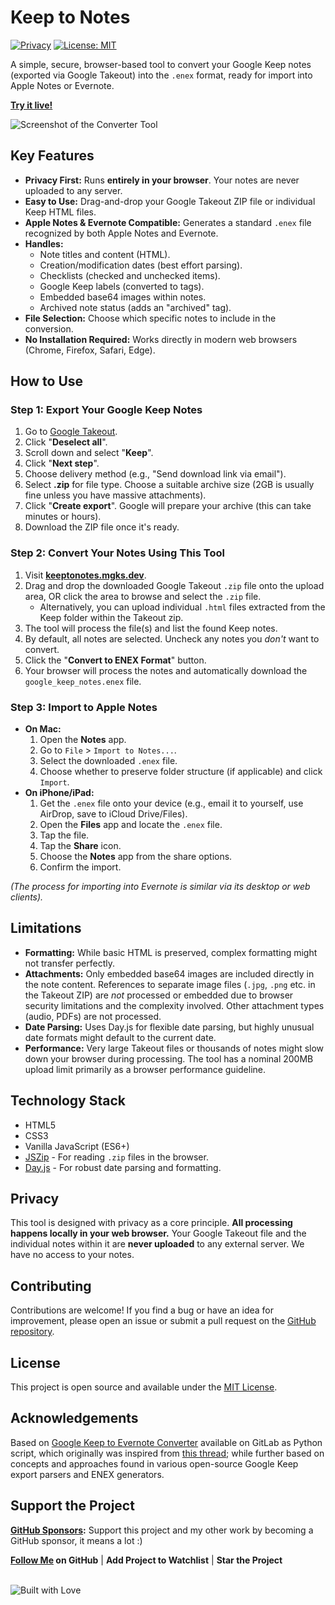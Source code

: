  # Keep to Notes

[![Privacy](https://img.shields.io/badge/Privacy-Client--Side%20Only-brightgreen)](https://keeptonotes.mgks.dev/)
[![License: MIT](https://img.shields.io/badge/License-MIT-blue.svg)](LICENSE)

A simple, secure, browser-based tool to convert your Google Keep notes (exported via Google Takeout) into the `.enex` format, ready for import into Apple Notes or Evernote.

**[Try it live!](https://keeptonotes.mgks.dev/)**

![Screenshot of the Converter Tool](assets/screenshot.jpg)

## Key Features

*   **Privacy First:** Runs **entirely in your browser**. Your notes are never uploaded to any server.
*   **Easy to Use:** Drag-and-drop your Google Takeout ZIP file or individual Keep HTML files.
*   **Apple Notes & Evernote Compatible:** Generates a standard `.enex` file recognized by both Apple Notes and Evernote.
*   **Handles:**
    *   Note titles and content (HTML).
    *   Creation/modification dates (best effort parsing).
    *   Checklists (checked and unchecked items).
    *   Google Keep labels (converted to tags).
    *   Embedded base64 images within notes.
    *   Archived note status (adds an "archived" tag).
*   **File Selection:** Choose which specific notes to include in the conversion.
*   **No Installation Required:** Works directly in modern web browsers (Chrome, Firefox, Safari, Edge).

## How to Use

### Step 1: Export Your Google Keep Notes

1.  Go to [Google Takeout](https://takeout.google.com/).
2.  Click "**Deselect all**".
3.  Scroll down and select "**Keep**".
4.  Click "**Next step**".
5.  Choose delivery method (e.g., "Send download link via email").
6.  Select **.zip** for file type. Choose a suitable archive size (2GB is usually fine unless you have massive attachments).
7.  Click "**Create export**". Google will prepare your archive (this can take minutes or hours).
8.  Download the ZIP file once it's ready.

### Step 2: Convert Your Notes Using This Tool

1.  Visit **[keeptonotes.mgks.dev](https://keeptonotes.mgks.dev/)**.
2.  Drag and drop the downloaded Google Takeout `.zip` file onto the upload area, OR click the area to browse and select the `.zip` file.
    *   Alternatively, you can upload individual `.html` files extracted from the Keep folder within the Takeout zip.
3.  The tool will process the file(s) and list the found Keep notes.
4.  By default, all notes are selected. Uncheck any notes you *don't* want to convert.
5.  Click the "**Convert to ENEX Format**" button.
6.  Your browser will process the notes and automatically download the `google_keep_notes.enex` file.

### Step 3: Import to Apple Notes

*   **On Mac:**
    1.  Open the **Notes** app.
    2.  Go to `File` > `Import to Notes...`.
    3.  Select the downloaded `.enex` file.
    4.  Choose whether to preserve folder structure (if applicable) and click `Import`.
*   **On iPhone/iPad:**
    1.  Get the `.enex` file onto your device (e.g., email it to yourself, use AirDrop, save to iCloud Drive/Files).
    2.  Open the **Files** app and locate the `.enex` file.
    3.  Tap the file.
    4.  Tap the **Share** icon.
    5.  Choose the **Notes** app from the share options.
    6.  Confirm the import.

*(The process for importing into Evernote is similar via its desktop or web clients).*

## Limitations

*   **Formatting:** While basic HTML is preserved, complex formatting might not transfer perfectly.
*   **Attachments:** Only embedded base64 images are included directly in the note content. References to separate image files (`.jpg`, `.png` etc. in the Takeout ZIP) are *not* processed or embedded due to browser security limitations and the complexity involved. Other attachment types (audio, PDFs) are not processed.
*   **Date Parsing:** Uses Day.js for flexible date parsing, but highly unusual date formats might default to the current date.
*   **Performance:** Very large Takeout files or thousands of notes might slow down your browser during processing. The tool has a nominal 200MB upload limit primarily as a browser performance guideline.

## Technology Stack

*   HTML5
*   CSS3
*   Vanilla JavaScript (ES6+)
*   [JSZip](https://stuk.github.io/jszip/) - For reading `.zip` files in the browser.
*   [Day.js](https://day.js.org/) - For robust date parsing and formatting.

## Privacy

This tool is designed with privacy as a core principle. **All processing happens locally in your web browser.** Your Google Takeout file and the individual notes within it are **never uploaded** to any external server. We have no access to your notes.

## Contributing

Contributions are welcome! If you find a bug or have an idea for improvement, please open an issue or submit a pull request on the [GitHub repository](https://github.com/mgks/keeptonotes).

## License

This project is open source and available under the [MIT License](LICENSE).

## Acknowledgements

Based on [Google Keep to Evernote Converter](https://gitlab.com/hmvs1/google-keep-to-evernote-converter) available on GitLab as Python script, which originally was inspired from [this thread](https://discussion.evernote.com/forums/topic/97201-how-to-transfer-all-the-notes-from-google-keep-to-evernote/); while further based on concepts and approaches found in various open-source Google Keep export parsers and ENEX generators.

## Support the Project

**[GitHub Sponsors](https://github.com/sponsors/mgks):** Support this project and my other work by becoming a GitHub sponsor, it means a lot :)

**[Follow Me](https://github.com/mgks) on GitHub** | **Add Project to Watchlist** | **Star the Project**

<br /><img src="https://forthebadge.com/images/badges/built-with-love.svg" alt="Built with Love">